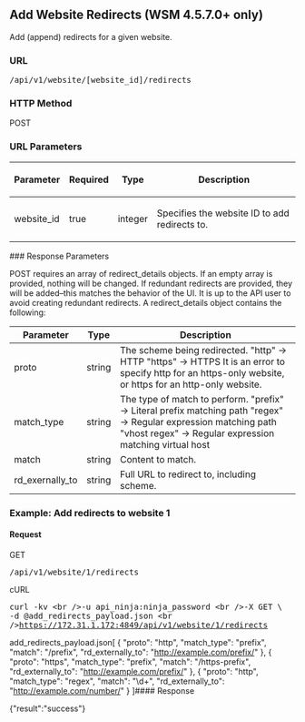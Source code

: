 ## Add Website Redirects (WSM 4.5.7.0+ only)

Add (append) redirects for a given website.

<h3 class="Heading3">URL</h3><p class="method1">
  <kbd>/api/v1/website/[website_id]/redirects</kbd>
</p>

<h3 class="Heading3">HTTP Method</h3><p class="method1">POST</p>

<h3 class="Heading3">URL Parameters</h3><table style="margin-left: 0;margin-right: auto;" cellspacing="0">
  <col />
  <col />
  <col />
  <col />
  <thead>
    <tr>
      <th>
        <p>Parameter</p>
      </th>
      <th>
        <p>Required</p>
      </th>
      <th>
        <p>Type</p>
      </th>
      <th>
        <p>Description</p>
      </th>
    </tr>
  </thead>
  <tbody>
    <tr>
      <td>
        <p>website_id</p>
      </td>
      <td>
        <p>true</p>
      </td>
      <td>
        <p>integer</p>
      </td>
      <td>
        <p>Specifies the website ID to add redirects to.</p>
      </td>
    </tr>
  </tbody>
</table>### Response Parameters

POST requires an array of redirect_details objects. If an empty array is provided, nothing will be changed. If redundant redirects are provided, they will be added–this matches the behavior of the UI. It is up to the API user to avoid creating redundant redirects. A redirect_details object contains the following:

| Parameter | Type | Description |
|---|---|---|
| proto | string | The scheme being redirected. "http" → HTTP "https" → HTTPS It is an error to specify http for an https-only website, or https for an http-only website. |
| match_type | string | The type of match to perform. "prefix" → Literal prefix matching path "regex" → Regular expression matching path "vhost regex" → Regular expression matching virtual host |
| match | string | Content to match. |
| rd_exernally_to | string | Full URL to redirect to, including scheme. |

### Example: Add redirects to website 1

#### Request

<span class="delete">GET</span><p class="method">
  <kbd>/api/v1/website/1/redirects</kbd>
</p>

<span class="delete">cURL</span><p class="method">
  <kbd>curl -kv \<br />-u api_ninja:ninja_password \<br />-X GET \            <br />-d @add_redirects_payload.json \<br />https://172.31.1.172:4849/api/v1/website/1/redirects</kbd>
</p>

<span class="delete">add_redirects_payload.json</span>[
  {
    "proto": "http",
    "match_type": "prefix",
    "match": "/prefix",
    "rd_externally_to": "http://example.com/prefix/"
  },
  {
    "proto": "https",
    "match_type": "prefix",
    "match": "/https-prefix",
    "rd_externally_to": "http://example.com/prefix/"
  },
  {
    "proto": "http",
    "match_type": "regex",
    "match": "\\d+",
    "rd_externally_to": "http://example.com/number/"
  }
]#### Response

{"result":"success"}
